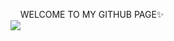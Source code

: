 &nbsp;&nbsp;&nbsp;&nbsp;WELCOME TO MY GITHUB PAGE✨<br/>
![](https://github-readme-stats.vercel.app/api?username=Kanishkumar-K&theme=omni&hide_border=false&include_all_commits=false&count_private=false)<br/>



